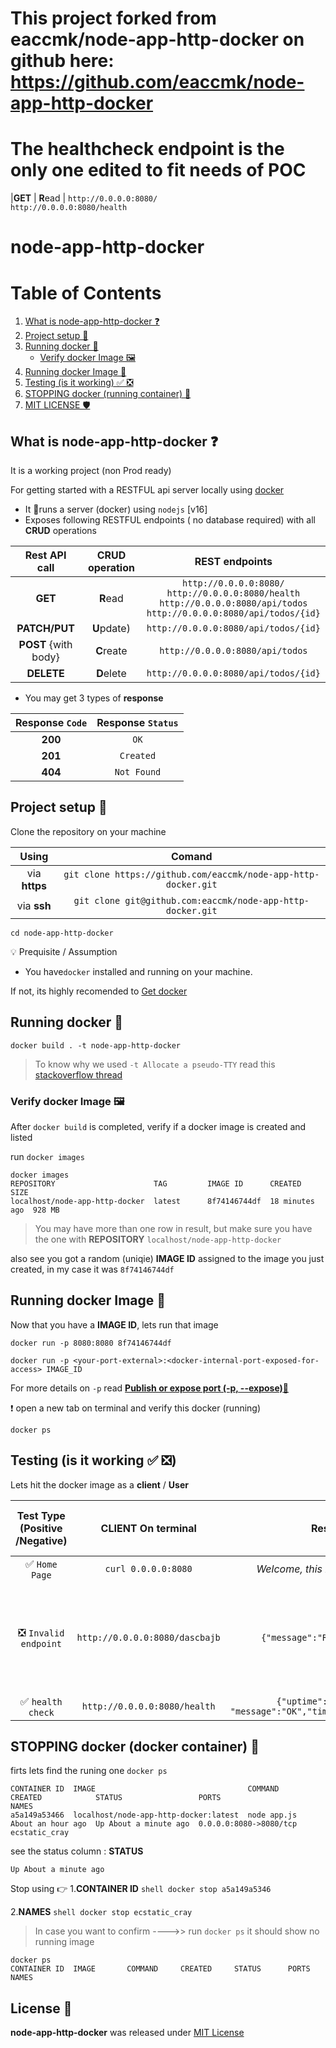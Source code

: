 # This project forked from eaccmk/node-app-http-docker on github here: https://github.com/eaccmk/node-app-http-docker
# The healthcheck endpoint is the only one edited to fit needs of POC
|**GET**                | **R**ead        | `http://0.0.0.0:8080/` <br /> `http://0.0.0.0:8080/health`   
#
#

# node-app-http-docker

# Table of Contents


1. [What is node-app-http-docker ❓](#what-is-node-app-http-docker-)
2. [Project setup 💼](#project-setup-)
3. [Running docker 🐋](#running-docker-)
   * [Verify docker Image 🖼️](#verify-docker-image-) 
4. [Running docker Image 🎽](#running-docker-image-)
5. [Testing (is it working) ✅ ❎](#testing-is-it-working-)
6. [STOPPING docker (running container) 🛑](#stopping-docker-docker-container-)
7. [MIT LICENSE 🛡️ ](#license-)


## What is node-app-http-docker ❓

It is a working project (non Prod ready)

For getting started with a RESTFUL api server locally using [docker](https://docs.docker.com/)

- It 🏃runs a server (docker) using `nodejs` [v16] 
- Exposes following  RESTFUL endpoints ( no database required) with all **CRUD** operations

|**Rest API** call          | **CRUD** operation | REST endpoints|
|:----:                 |:----:           |:----:|
|**GET**                | **R**ead        | `http://0.0.0.0:8080/` <br /> `http://0.0.0.0:8080/health`  <br /> `http://0.0.0.0:8080/api/todos`  <br /> `http://0.0.0.0:8080/api/todos/{id}`|
|**PATCH/PUT**          | **U**pdate)     | `http://0.0.0.0:8080/api/todos/{id}`|
|**POST** {with body}   | **C**reate      | `http://0.0.0.0:8080/api/todos`|
|**DELETE**             | **D**elete      | `http://0.0.0.0:8080/api/todos/{id}` |

 
 - You may get 3 types of **response**
 
  |Response `Code`  | Response `Status` |
  |:---------------:|:-----------------:|
  |     **200**     |       `OK`        |
  |     **201**     |     `Created`     |
  |     **404**     |    `Not Found`    |
  

## Project setup 💼

Clone the repository on your machine

|**Using** | **Comand** |
|:---:|:---:|
|via **https**|```git clone https://github.com/eaccmk/node-app-http-docker.git``` |
|via **ssh**|```git clone git@github.com:eaccmk/node-app-http-docker.git``` |

```shell
cd node-app-http-docker
```

💡 Prequisite / Assumption
- You have`docker` installed and running on your machine.

If not, its highly recomended to [Get docker](https://docs.docker.com/get-docker/)


## Running docker 🐋

```
docker build . -t node-app-http-docker
```

> To know why we used `-t Allocate a pseudo-TTY` read this [stackoverflow thread](https://stackoverflow.com/a/40026942)

### Verify docker Image 🖼️

After `docker build` is completed, verify if a docker image is created and listed

run `docker images`

```shell
docker images
REPOSITORY                      TAG         IMAGE ID      CREATED         SIZE
localhost/node-app-http-docker  latest      8f74146744df  18 minutes ago  928 MB
```
 > You may have more than one row in result, but make sure you have the one with  **REPOSITORY** `localhost/node-app-http-docker`

also see you got a random (uniqie) **IMAGE ID** assigned to the image you just created, in my case it was `8f74146744df`

## Running docker Image 🎽

Now that you have a **IMAGE ID**, lets run that image


```shell
docker run -p 8080:8080 8f74146744df
```

`docker run -p <your-port-external>:<docker-internal-port-exposed-for-access> IMAGE_ID`

For more details on `-p`  read [**Publish or expose port (-p, --expose)**🔗](https://docs.docker.com/engine/reference/commandline/run/#publish-or-expose-port--p---expose) 

❗ open a new tab on terminal and verify this docker (running)

```shell
docker ps
```

## Testing (is it working ✅ ❎)

Lets hit the docker image as a **client** / **User** 

|Test Type (Positive /Negative) |**CLIENT** On terminal | Response | **SERVER** (if Docker running with logs) | 
|:----:|:---:|:---:|:---:|
|✅ `Home Page` |`curl 0.0.0.0:8080`| *Welcome, this is your Home page* | `CalledGET : /`|
|❎ `Invalid endpoint`|`http://0.0.0.0:8080/dascbajb` |`{"message":"Route not found"}`|`CalledGET : /dascbajb`  <br /> This endpoint is not implemented / unavailable at the moment !!|
| ✅ `health check` | `http://0.0.0.0:8080/health` |`{"uptime":29.560686169,` <br /> `"message":"OK","timestamp":1644057630652}`|`CalledGET : /health`|



## STOPPING docker (docker container) 🛑

firts lets find the  runing one
`docker ps`

```shell
CONTAINER ID  IMAGE                                  COMMAND      CREATED            STATUS                 PORTS                   NAMES
a5a149a53466  localhost/node-app-http-docker:latest  node app.js  About an hour ago  Up About a minute ago  0.0.0.0:8080->8080/tcp  ecstatic_cray
```

see the status column : **STATUS**
```
Up About a minute ago
```

Stop using 👉 
1.**CONTAINER ID** 
    ```shell
    docker stop a5a149a5346
    ```
    
2.**NAMES** 
    ```shell
    docker stop ecstatic_cray
    ```

> In case you want to confirm ---->> run `docker ps` it should show no running image 

```shell
docker ps
CONTAINER ID  IMAGE       COMMAND     CREATED     STATUS      PORTS       NAMES
```


## License 🔰

**node-app-http-docker** was released under [MIT License](LICENSE)


